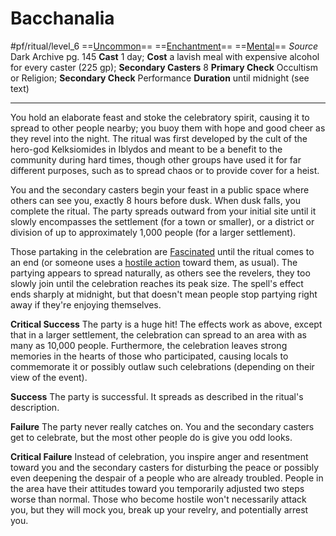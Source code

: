 # Bacchanalia
#pf/ritual/level_6
==[Uncommon](../../../Traits/Uncommon.md)== ==[Enchantment](../../../Traits/Enchantment.md)== ==[Mental](../../../Traits/Mental.md)==
*Source* Dark Archive pg. 145
**Cast** 1 day; **Cost** a lavish meal with expensive alcohol for every caster (225 gp); **Secondary Casters** 8
**Primary Check** Occultism or Religion; **Secondary Check** Performance
**Duration** until midnight (see text)

---
You hold an elaborate feast and stoke the celebratory spirit, causing it to spread to other people nearby; you buoy them with hope and good cheer as they revel into the night. The ritual was first developed by the cult of the hero-god Kelksiomides in Iblydos and meant to be a benefit to the community during hard times, though other groups have used it for far different purposes, such as to spread chaos or to provide cover for a heist.

You and the secondary casters begin your feast in a public space where others can see you, exactly 8 hours before dusk. When dusk falls, you complete the ritual. The party spreads outward from your initial site until it slowly encompasses the settlement (for a town or smaller), or a district or division of up to approximately 1,000 people (for a larger settlement).

Those partaking in the celebration are [Fascinated](../../../Conditions/Fascinated.md) until the ritual comes to an end (or someone uses a [hostile action](hostile%20action) toward them, as usual). The partying appears to spread naturally, as others see the revelers, they too slowly join until the celebration reaches its peak size. The spell's effect ends sharply at midnight, but that doesn't mean people stop partying right away if they're enjoying themselves.

**Critical Success** The party is a huge hit! The effects work as above, except that in a larger settlement, the celebration can spread to an area with as many as 10,000 people. Furthermore, the celebration leaves strong memories in the hearts of those who participated, causing locals to commemorate it or possibly outlaw such celebrations (depending on their view of the event).

**Success** The party is successful. It spreads as described in the ritual's description.

**Failure** The party never really catches on. You and the secondary casters get to celebrate, but the most other people do is give you odd looks.

**Critical Failure** Instead of celebration, you inspire anger and resentment toward you and the secondary casters for disturbing the peace or possibly even deepening the despair of a people who are already troubled. People in the area have their attitudes toward you temporarily adjusted two steps worse than normal. Those who become hostile won't necessarily attack you, but they will mock you, break up your revelry, and potentially arrest you.